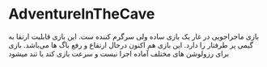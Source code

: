 # AdventureInTheCave
بازی ماجراجویی در غار یک بازی ساده ولی سرگرم کننده ست. این بازی قابلیت ارتقا به گیمی پر طرفتار را دارد. این بازی هم اکنون درحال ارتقاع و رفع باگ ها می‌باشد. بازی برای رزولوشن های مختلف آماده اجرا نیست و سرعت بازی کند یا تند میشود

